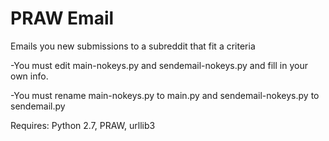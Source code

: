# PRAW Email
Emails you new submissions to a subreddit that fit a criteria

-You must edit main-nokeys.py and sendemail-nokeys.py and fill in your own info.

-You must rename main-nokeys.py to main.py and sendemail-nokeys.py to sendemail.py

Requires: Python 2.7, PRAW, urllib3
